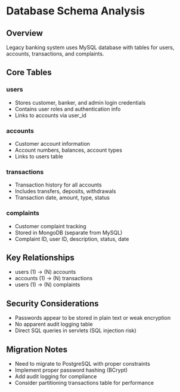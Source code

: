 # Database Schema Analysis

## Overview
Legacy banking system uses MySQL database with tables for users, accounts, transactions, and complaints.

## Core Tables

### users
- Stores customer, banker, and admin login credentials
- Contains user roles and authentication info
- Links to accounts via user_id

### accounts
- Customer account information
- Account numbers, balances, account types
- Links to users table

### transactions
- Transaction history for all accounts
- Includes transfers, deposits, withdrawals
- Transaction date, amount, type, status

### complaints
- Customer complaint tracking
- Stored in MongoDB (separate from MySQL)
- Complaint ID, user ID, description, status, date

## Key Relationships
- users (1) -> (N) accounts
- accounts (1) -> (N) transactions
- users (1) -> (N) complaints

## Security Considerations
- Passwords appear to be stored in plain text or weak encryption
- No apparent audit logging table
- Direct SQL queries in servlets (SQL injection risk)

## Migration Notes
- Need to migrate to PostgreSQL with proper constraints
- Implement proper password hashing (BCrypt)
- Add audit logging for compliance
- Consider partitioning transactions table for performance
